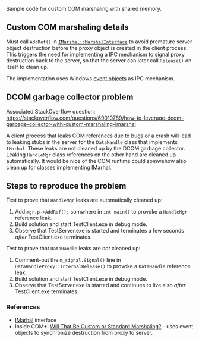 Sample code for custom COM marshaling with shared memory.

## Custom COM marshaling details
Must call `AddRef()` in [`IMarshal::MarshalInterface`](https://docs.microsoft.com/nb-no/windows/desktop/api/objidl/nf-objidl-imarshal-marshalinterface) to avoid premature server object destruction before the proxy object is created in the client process. This triggers the need for implementing a IPC mechanism to signal proxy destruction back to the server, so that the server can later call `Release()` on itself to clean up.

The implementation uses Windows [event objects](https://docs.microsoft.com/nb-no/windows/desktop/Sync/event-objects) as IPC mechanism.

## DCOM garbage collector problem

Associated StackOverflow question: https://stackoverflow.com/questions/69010789/how-to-leverage-dcom-garbage-collector-with-custom-marshaling-imarshal

A client process that leaks COM references due to bugs or a crash will lead to leaking stubs in the server for the `DataHandle` class that implements `IMarhal`. These leaks are not cleaned up by the DCOM garbage collector. Leaking `HandleMgr` class references on the other hand are cleaned up automatically. It would be nice of the COM runtime could somwehow also clean up for classes implementing IMarhal.

## Steps to reproduce the problem

Test to prove that `HandleMgr` leaks are automatically cleaned up:
1. Add `mgr.p->AddRef();` somwhere in `int main()` to provoke a `HandleMgr` reference leak.
2. Build solution and start TestClient.exe in debug mode.
3. Observe that TestServer.exe is started and terminates a few seconds _after_ TestClient.exe terminates.

Test to prove that `DataHandle` leaks are _not_ cleaned up:
1. Comment-out the `m_signal.Signal()` line in `DataHandleProxy::InternalRelease()` to provoke a `DataHandle` reference leak.
2. Build solution and start TestClient.exe in debug mode.
3. Observe that TestServer.exe is started and continues to live also _after_ TestClient.exe terminates.


### References
* [IMarhal](https://docs.microsoft.com/nb-no/windows/desktop/api/objidl/nn-objidl-imarshal) interface
* Inside COM+: [Will That Be Custom or Standard Marshaling?](https://thrysoee.dk/InsideCOM+/ch14c.htm) - uses event objects to synchronize destruction from proxy to server.
